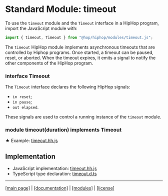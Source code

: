 <!-- ${ var doc = require( "hopdoc" ) }
${ var path = require( "path" ) }
${ var ROOT = path.dirname( module.filename ) } -->

Standard Module: timeout
========================

To use the `timeout` module and the `Timeout` interface in a HipHop program,
import the JavaScript module with:

```javascript
import { timeout, Timeout } from "@hop/hiphop/modules/timeout.js";
```

The `timeout` HipHop module implements asynchronous timeouts that are
controlled by Hiphop programs. Once started, a timeout can be
paused, reset, or aborted. When the timeout expires, it emits
a signal to notify the other components of the HipHop program.

### interface Timeout ###
<!-- [:@glyphicon glyphicon-tag interface] -->

The `Timeout` interface declares the following HipHop signals:

  * `in reset`;
  * `in pause`; 
  * `out elapsed`.
  
These signals are used to control a running instance of the
`timeout` module.
  
### module timeout(duration) implements Timeout ###
<!-- [:@glyphicon glyphicon-tag module] -->

&#x2605; Example: [timeout.hh.js](../test/timeout-mod.hh.js)


Implementation
--------------

  * JavaScript implementation: [timeout.hh.js](../modules/timeout.hh.js)
  * TypeScript type declaration: [timeout.d.ts](../modules/timeout.d.ts)


- - - - - - - - - - - - - - - - - - - - - - - - - - - - - - - - - - - - - - - - -
[[main page]](../../README.md) | [[documentation]](../README.md) | [[modules]](./README.md) | [[license]](../license.md)

